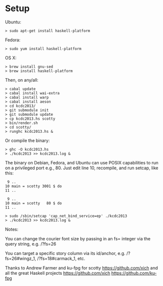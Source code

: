 Setup
========

Ubuntu:

    > sudo apt-get install haskell-platform

Fedora:

    > sudo yum install haskell-platform

OS X:

    > brew install gnu-sed
    > brew install haskell-platform

Then, on any/all:

    > cabal update
    > cabal install wai-extra
    > cabal install warp
    > cabal install aeson
    > cd kcdc2013/
    > git submodule init
    > git submodule update
    > cp kcdc2013.hs scotty
    > bin/render.sh
    > cd scotty/
    > runghc kcdc2013.hs &

Or compile the binary:

    > ghc -O kcdc2013.hs
    > ./kcdc2013 >> kcdc2013.log &

The binary on Debian, Fedora, and Ubuntu can use POSIX capabilities to run on a privileged port e.g., 80.  Just edit line 10, recompile, and run setcap, like this:

     9 ..
    10 main = scotty 3001 $ do
    11 ..

     9 ..
    10 main = scotty   80 $ do
    11 ..

    > sudo /sbin/setcap 'cap_net_bind_service=ep' ./kcdc2013
    > ./kcdc2013 >> kcdc2013.log &

Notes:

You can change the courier font size by passing in an fs= integer via the query string, e.g. /?fs=26

You can target a specific story column via its id/anchor, e.g. /?fs=26#wingz_1, /?fs=18#carmack_1, etc.

Thanks to Andrew Farmer and ku-fpg for scotty https://github.com/xich and all the great Haskell projects https://github.com/xich https://github.com/ku-fpg
